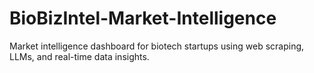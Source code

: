 # BioBizIntel-Market-Intelligence
Market intelligence dashboard for biotech startups using web scraping, LLMs, and real-time data insights.
